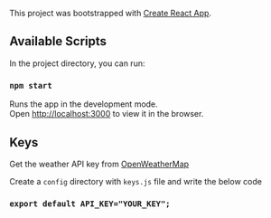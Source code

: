 This project was bootstrapped with [Create React App](https://github.com/facebook/create-react-app).

## Available Scripts

In the project directory, you can run:

### `npm start`

Runs the app in the development mode.<br>
Open [http://localhost:3000](http://localhost:3000) to view it in the browser.

## Keys

Get the weather API key from [OpenWeatherMap](https://openweathermap.org/api)

Create a `config` directory with `keys.js` file and write the below code

### `export default API_KEY="YOUR_KEY";`
